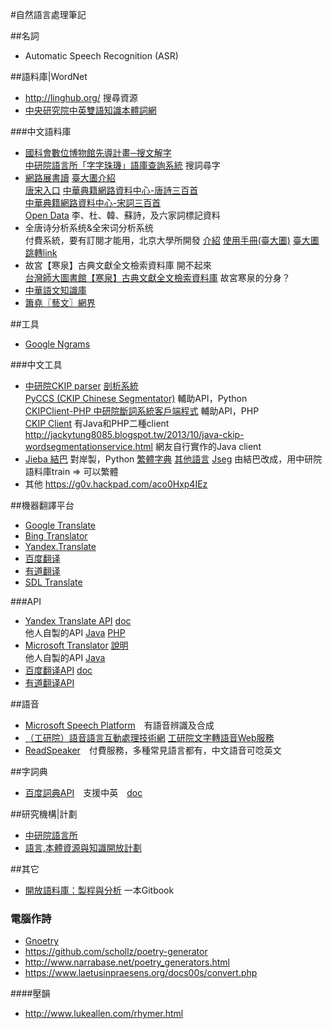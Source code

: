 #自然語言處理筆記

##名詞
* Automatic Speech Recognition (ASR)

##語料庫|WordNet
* <http://linghub.org/> 搜尋資源
* [中央研究院中英雙語知識本體詞網](http://bow.ling.sinica.edu.tw/)


###中文語料庫
* [國科會數位博物館先導計畫─搜文解字](http://words.sinica.edu.tw/)  
  [中研院語言所「字字珠璣」語庫查詢系統](http://words.sinica.edu.tw/sou/index.html) 搜詞尋字
* [網路展書讀](http://cls.lib.ntu.edu.tw/) [臺大圕介紹](http://speccoll.lib.ntu.edu.tw/node/114)  
  [唐宋入口](http://wen.ling.sinica.edu.tw/wgarden/index.html)
  [中華典籍網路資料中心-唐詩三百首](http://cls.hs.yzu.edu.tw/300/HOME.HT)  
  [中華典籍網路資料中心-宋詞三百首](http://cls.hs.yzu.edu.tw/TZ300/HOME.HTM)  
  [Open Data](http://cls.lib.ntu.edu.tw/OpenData.htm) 李、杜、韓、蘇詩，及六家詞標記資料
* 全唐诗分析系统&全宋词分析系统  
  付費系統，要有訂閱才能用，北京大學所開發 [介紹](http://www.cibtc.com.cn/gtweb/szcb/webpage/tangsong.html) [使用手冊(臺大圕)](http://www.lib.ntu.edu.tw/doc/cs/p_Tang_Sung.pdf) [臺大圕跳轉link](http://drm.lib.ntu.edu.tw/cgi-bin/db/browse.cgi?ccd=Bqt2vJ&o=e0&s=c-1-554)
* 故宮【寒泉】古典文獻全文檢索資料庫 開不起來  
  [台灣師大圖書館【寒泉】古典文獻全文檢索資料庫](http://skqs.lib.ntnu.edu.tw/dragon/) 故宮寒泉的分身？
* [中華語文知識庫](http://chinese-linguipedia.org)
* [簫堯〖藝文〗網界](http://www.xysa.com/)

##工具
* [Google Ngrams](http://storage.googleapis.com/books/ngrams/books/datasetsv2.html)

###中文工具
* [中研院CKIP parser](http://ckipsvr.iis.sinica.edu.tw/) [剖析系統](http://parser.iis.sinica.edu.tw/)  
  [PyCCS (CKIP Chinese Segmentator)](https://github.com/amigcamel/PyCCS) 輔助API，Python  
  [CKIPClient-PHP 中研院斷詞系統客戶端程式](https://github.com/fukuball/CKIPClient-PHP) 輔助API，PHP  
  [CKIP Client](http://ckipclient.sourceforge.net/) 有Java和PHP二種client  
   <http://jackytung8085.blogspot.tw/2013/10/java-ckip-wordsegmentationservice.html> 網友自行實作的Java client
* [Jieba 結巴](https://github.com/fxsjy/jieba) 對岸製，Python [繁體字典](https://github.com/fxsjy/jieba#using-other-dictionaries) [其他語言](https://github.com/fxsjy/jieba#其他语言实现)
  [Jseg](https://github.com/amigcamel/Jseg) 由結巴改成，用中研院語料庫train => 可以繁體 
* 其他 <https://g0v.hackpad.com/aco0Hxp4IEz>

##機器翻譯平台
* [Google Translate](https://translate.google.com.tw)
* [Bing Translator](https://www.bing.com/translator/)
* [Yandex.Translate](https://translate.yandex.com/)
* [百度翻译](http://fanyi.baidu.com/)
* [有道翻译](http://fanyi.youdao.com/)
* [SDL Translate](http://www.freetranslation.com/)

###API
* [Yandex Translate API](https://tech.yandex.com/translate/) [doc](https://tech.yandex.com/translate/doc/dg/concepts/About-docpage/)  
  他人自製的API [Java](https://github.com/rmtheis/yandex-translator-java-api) [PHP](https://github.com/yandex-php/translate-api)
* [Microsoft Translator](https://www.microsoft.com/en-us/translator) [說明](https://msdn.microsoft.com/en-us/library/dd576287.aspx)  
  他人自製的API [Java](https://github.com/boatmeme/microsoft-translator-java-api)
* [百度翻译API](http://api.fanyi.baidu.com/api/trans/product/index) [doc](http://developer.baidu.com/wiki/index.php?title=%E5%B8%AE%E5%8A%A9%E6%96%87%E6%A1%A3%E9%A6%96%E9%A1%B5/%E7%99%BE%E5%BA%A6%E7%BF%BB%E8%AF%91/%E7%BF%BB%E8%AF%91API)
* [有道翻译API](http://fanyi.youdao.com/openapi)

##語音
* [Microsoft Speech Platform](https://msdn.microsoft.com/en-us/library/hh361572.aspx)　有語音辨識及合成
* [（工研院）語音語言互動處理技術網](http://atc.ccl.itri.org.tw/speech/)
  [工研院文字轉語音Web服務](http://tts.itri.org.tw/)
* [ReadSpeaker](http://www.readspeaker.com/)　付費服務，多種常見語言都有，中文語音可唸英文

##字詞典
* [百度詞典API]()　支援中英　[doc](http://developer.baidu.com/wiki/index.php?title=%E5%B8%AE%E5%8A%A9%E6%96%87%E6%A1%A3%E9%A6%96%E9%A1%B5/%E7%99%BE%E5%BA%A6%E7%BF%BB%E8%AF%91/%E7%99%BE%E5%BA%A6%E8%AF%8D%E5%85%B8API%E4%BB%8B%E7%BB%8D)

##研究機構|計劃
* [中研院語言所](http://www.ling.sinica.edu.tw/)
* [語言,本體資源與知識開放計劃](http://lopen.linguistics.ntu.edu.tw/)

##其它
* [開放語料庫：製程與分析](https://www.gitbook.com/book/loperntu/copens/details) 一本Gitbook

### 電腦作詩
* [Gnoetry](https://gnoetrydaily.wordpress.com/about/)
* <https://github.com/schollz/poetry-generator>
* <http://www.narrabase.net/poetry_generators.html>
* <https://www.laetusinpraesens.org/docs00s/convert.php>

####壓韻
* <http://www.lukeallen.com/rhymer.html>